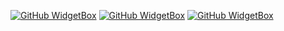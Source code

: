 [![GitHub WidgetBox](https://github-widgetbox.vercel.app/api/profile?username=emanueleriboldi&data=followers,repositories,stars,commits&theme=carbon)](https://github.com/Jurredr/github-widgetbox)
[![GitHub WidgetBox](https://github-widgetbox.vercel.app/api/skills?frameworks=bootstrap,tailwind,express,dotnet&includeNames=trues&theme=carbon)](https://github.com/Jurredr/github-widgetbox)
[![GitHub WidgetBox](https://github-widgetbox.vercel.app/api/skills?languages=js,csharp,java,php,html,css,mysql&&includeNames=trues&theme=carbon)](https://github.com/Jurredr/github-widgetbox)

